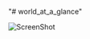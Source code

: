 "# world_at_a_glance" 

![ScreenShot](https://user-images.githubusercontent.com/33816465/42134974-9723010c-7d12-11e8-988d-46d6ae34fe53.jpg)

